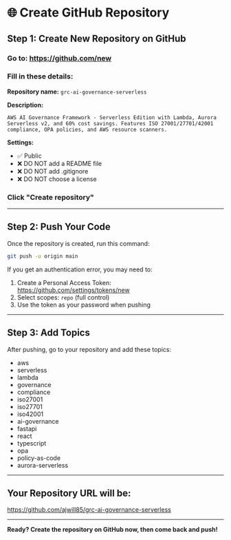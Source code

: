 # 🌐 Create GitHub Repository

## Step 1: Create New Repository on GitHub

### Go to: https://github.com/new

### Fill in these details:

**Repository name:** `grc-ai-governance-serverless`

**Description:** 
```
AWS AI Governance Framework - Serverless Edition with Lambda, Aurora Serverless v2, and 60% cost savings. Features ISO 27001/27701/42001 compliance, OPA policies, and AWS resource scanners.
```

**Settings:**
- ✅ Public
- ❌ DO NOT add a README file
- ❌ DO NOT add .gitignore
- ❌ DO NOT choose a license

### Click "Create repository"

---

## Step 2: Push Your Code

Once the repository is created, run this command:

```bash
git push -u origin main
```

If you get an authentication error, you may need to:
1. Create a Personal Access Token: https://github.com/settings/tokens/new
2. Select scopes: `repo` (full control)
3. Use the token as your password when pushing

---

## Step 3: Add Topics

After pushing, go to your repository and add these topics:
- aws
- serverless
- lambda
- governance
- compliance
- iso27001
- iso27701
- iso42001
- ai-governance
- fastapi
- react
- typescript
- opa
- policy-as-code
- aurora-serverless

---

## Your Repository URL will be:
https://github.com/ajwill85/grc-ai-governance-serverless

---

**Ready? Create the repository on GitHub now, then come back and push!**
